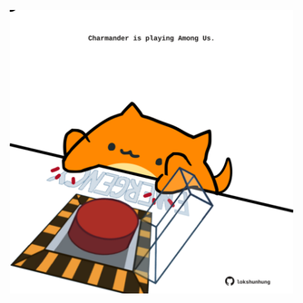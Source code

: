 <!-- built at 17/06/2024, 18:00:40 UTC -->
<p align="center">
  <img width="500" height="500" src="./ReadmeImage.svg">
</p>
